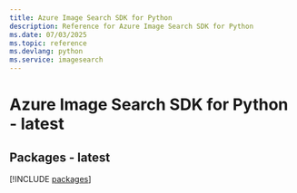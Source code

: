 ```yaml
---
title: Azure Image Search SDK for Python
description: Reference for Azure Image Search SDK for Python
ms.date: 07/03/2025
ms.topic: reference
ms.devlang: python
ms.service: imagesearch
---
```

# Azure Image Search SDK for Python - latest
## Packages - latest
[!INCLUDE [packages](image-search-index.md)]